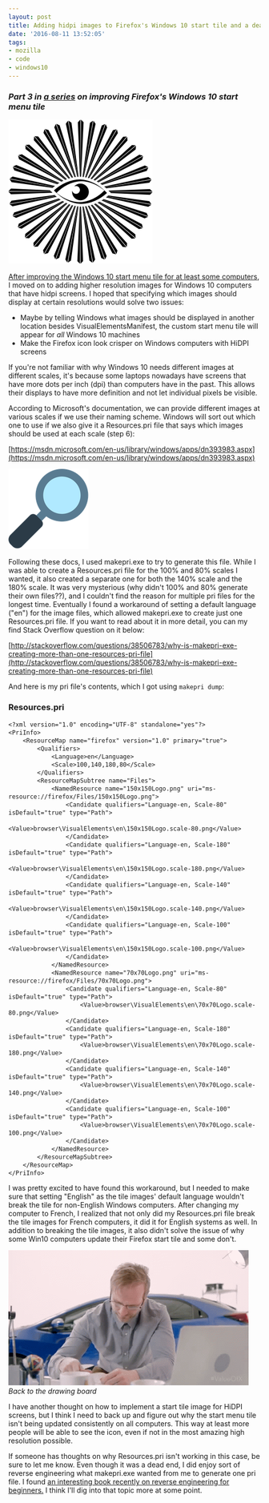 ```yaml
---
layout: post
title: Adding hidpi images to Firefox's Windows 10 start tile and a dead end
date: '2016-08-11 13:52:05'
tags:
- mozilla
- code
- windows10
---
```


### <i markdown="1">Part 3 in [a series](http://blog.katiebroida.com/tag/windows10/) on improving Firefox's Windows 10 start menu tile</i>

![Image of eye](/assets/images/2016/08/All-Seeing-Eye-Rays-300px.png)

[After improving the Windows 10 start menu tile for at least some computers](http://blog.katiebroida.com/formating-firefoxs-visualelementsmanifest-file/), I moved on to adding higher resolution images for Windows 10 computers that have hidpi screens. I hoped that specifying which images should display at certain resolutions would solve two issues:

 - Maybe by telling Windows what images should be displayed in another location besides VisualElementsManifest, the custom start menu tile will appear for <i>all</i> Windows 10 machines 
 - Make the Firefox icon look crisper on Windows computers with HiDPI screens 

If you're not familiar with why Windows 10 needs different images at different scales, it's because some laptops nowadays have screens that have more dots per inch (dpi) than computers have in the past. This allows their displays to have more definition and not let individual pixels be visible.

According to Microsoft's documentation, we can provide different images at various scales if we use their naming scheme. Windows will sort out which one to use if we also give it a Resources.pri file that says which images should be used at each scale (step 6):

[https://msdn.microsoft.com/en-us/library/windows/apps/dn393983.aspx](https://msdn.microsoft.com/en-us/library/windows/apps/dn393983.aspx)

![](/assets/images/2016/08/right-pointing-magnifying-glass.png)

Following these docs, I used makepri.exe to try to generate this file. While I was able to create a Resources.pri file for the 100% and 80% scales I wanted, it also created a separate one for both the 140% scale and the 180% scale. It was very mysterious (why didn't 100% and 80% generate their own files??), and I couldn't find the reason for multiple pri files for the longest time. Eventually I found a workaround of setting a default language ("en") for the image files, which allowed makepri.exe to create just one Resources.pri file. If you want to read about it in more detail, you can my find Stack Overflow question on it below:

[http://stackoverflow.com/questions/38506783/why-is-makepri-exe-creating-more-than-one-resources-pri-file](http://stackoverflow.com/questions/38506783/why-is-makepri-exe-creating-more-than-one-resources-pri-file)

And here is my pri file's contents, which I got using `makepri dump`:

### Resources.pri
```
<?xml version="1.0" encoding="UTF-8" standalone="yes"?>
<PriInfo>
	<ResourceMap name="firefox" version="1.0" primary="true">
		<Qualifiers>
			<Language>en</Language>
			<Scale>100,140,180,80</Scale>
		</Qualifiers>
		<ResourceMapSubtree name="Files">
			<NamedResource name="150x150Logo.png" uri="ms-resource://firefox/Files/150x150Logo.png">
				<Candidate qualifiers="Language-en, Scale-80" isDefault="true" type="Path">
					<Value>browser\VisualElements\en\150x150Logo.scale-80.png</Value>
				</Candidate>
				<Candidate qualifiers="Language-en, Scale-180" isDefault="true" type="Path">
					<Value>browser\VisualElements\en\150x150Logo.scale-180.png</Value>
				</Candidate>
				<Candidate qualifiers="Language-en, Scale-140" isDefault="true" type="Path">
					<Value>browser\VisualElements\en\150x150Logo.scale-140.png</Value>
				</Candidate>
				<Candidate qualifiers="Language-en, Scale-100" isDefault="true" type="Path">
					<Value>browser\VisualElements\en\150x150Logo.scale-100.png</Value>
				</Candidate>
			</NamedResource>
			<NamedResource name="70x70Logo.png" uri="ms-resource://firefox/Files/70x70Logo.png">
				<Candidate qualifiers="Language-en, Scale-80" isDefault="true" type="Path">
					<Value>browser\VisualElements\en\70x70Logo.scale-80.png</Value>
				</Candidate>
				<Candidate qualifiers="Language-en, Scale-180" isDefault="true" type="Path">
					<Value>browser\VisualElements\en\70x70Logo.scale-180.png</Value>
				</Candidate>
				<Candidate qualifiers="Language-en, Scale-140" isDefault="true" type="Path">
					<Value>browser\VisualElements\en\70x70Logo.scale-140.png</Value>
				</Candidate>
				<Candidate qualifiers="Language-en, Scale-100" isDefault="true" type="Path">
					<Value>browser\VisualElements\en\70x70Logo.scale-100.png</Value>
				</Candidate>
			</NamedResource>
		</ResourceMapSubtree>
	</ResourceMap>
</PriInfo>
```

I was pretty excited to have found this workaround, but I needed to make sure that setting "English" as the tile images' default language wouldn't break the tile for non-English Windows computers. After changing my computer to French, I realized that not only did my Resources.pri file break the tile images for French computers, it did it for English systems as well. In addition to breaking the tile images, it also didn't solve the issue of why some Win10 computers update their Firefox start tile and some don't. 

![](/assets/images/2016/10/try-again.gif)
*Back to the drawing board*

I have another thought on how to implement a start tile image for HiDPI screens, but I think I need to back up and figure out why the start menu tile isn't being updated consistently on all computers. This way at least more people will be able to see the icon, even if not in the most amazing high resolution possible.

If someone has thoughts on why Resources.pri isn't working in this case, be sure to let me know. Even though it was a dead end, I did enjoy sort of reverse engineering what makepri.exe wanted from me to generate one pri file. I found [an interesting book recently on reverse engineering for beginners.](http://beginners.re/) I think I'll dig into that topic more at some point. 
